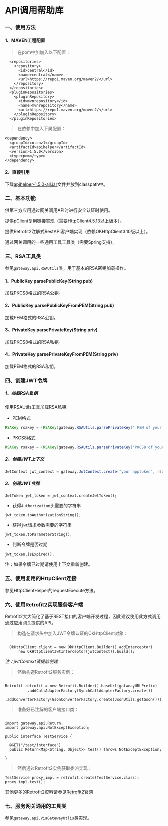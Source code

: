 # API调用帮助库

### 一、使用方法

#### 1、MAVEN工程配置

> 在pom中加加入以下配置：

```
  <repositories>
    <repository>
      <id>central</id>
      <name>central</name>
      <url>https://repo1.maven.org/maven2/</url>
    </repository>
  </repositories>
  <pluginRepositories>
    <pluginRepository>
      <id>mvnrepository</id>
      <name>mvnrepository</name>
      <url>https://repo1.maven.org/maven2/</url>
    </pluginRepository>
  </pluginRepositories>
```

> 在依赖中加入下属配置：

```
<dependency>
  <groupId>cn.snz1</groupId>
  <artifactId>apihelper</artifactId>
  <version>1.5.0</version>
  <type>pom</type>
</dependency>
```

#### 2、直接引用

下载[apihelper-1.5.0-all.jar](https://repo1.maven.org/maven2/cn/snz1/apihelper/1.5.0/apihelper-1.5.0-all.jar)文件并放到classpath中。

### 二、基本功能

供第三方应用通过网关调用API时进行安全认证时使用。

提供pClient复用链接实现（需要HttpClient4.5.13以上版本）。

提供Retrofit2注解式RestAPI客户端实现（依赖OKHttpClient3.10版以上）。

通过网关调用的一些通用工具工具类（需要Spring支持）。

### 三、RSA工具类

参见`gateway.api.RSAUtils`类，用于基本的RSA密钥加载操作。

#### 1、PublicKey parsePublicKey(String pub)

加载PKCS8格式的RSA公钥。

#### 2、PublicKey parsePublicKeyFromPEM(String pub)

加载PEM格式的RSA公钥。

#### 3、PrivateKey parsePrivateKey(String priv)

加载PKCS8格式的RSA私钥。

#### 4、PrivateKey parsePrivateKeyFromPEM(String priv)

加载PEM格式的RSA私钥。

### 四、创建JWT令牌

##### 1、加载RSA私钥

使用RSAUtils工具加载RSA私钥:

 - PEM格式

```java
RSAKey rsakey = (RSAKey)gateway.RSAUtils.parsePrivateKey(" PEM of your rsa privatekey")
```

 - PKCS8格式
 
```java
RSAKey rsakey = (RSAKey)gateway.RSAUtils.parsePrivateKey("PKCS8 of your rsa privatekey");
```
 
##### 2、创建JWT上下文
 
```java
JwtContext jwt_context = gateway.JwtContext.create("your apptoken", rsakey, 1200);
```
 
##### 3、创建JWT令牌

``` 
JwtToken jwt_token = jwt_context.createJwtToken();
```

 - 获得`Authorization`头需要的字符串
 
```
jwt_token.toAuthorizationString();
```
 - 获得`jwt`请求参数需要的字符串
 
```
jwt_token.toParameterString();
```
 
 - 判断令牌是否过期

```
jwt_token.isExpired();
```

注：如果令牌已过期请使用上下文重新创建。

### 五、使用复用的HttpClient连接

参见HttpClientHelper的requestExecute方法。 

### 六、使用Retrofit2实现服务客户端

Retrofit2大大简化了基于REST接口的客户端开发过程，因此建议使用此方式调用通过应用网关提供的API。

> 构造在请求头中加入JWT令牌认证的OkHttpClient对象：

```

  OkHttpClient client = new OkHttpClient.Builder().addInterceptor(
      new OkHttpClientJwtInterceptor(jwtContext)).build();

```

_注：jwtContext请提前创建_

> 然后构造Retrofit2服务实例：

```

Retrofit retrofit = new Retrofit.Builder().baseUrl(gatweayURLPrefix)
          .addCallAdapterFactory(SynchCallAdapterFactory.create())
          .addConverterFactory(GsonConverterFactory.create(JsonUtils.getGson())).client(client).build();

```

> 准备好已注解的客户端接口类：

```

import gateway.api.Return; 
import gateway.api.NotExceptException;

public interface TestService {

  @GET("/test/interface")
  public Return<Map<String, Object>> test() throws NotExceptException;
  
}

```

> 然后通过Retrofit2实例获取委派实现：

```
TestService proxy_impl = retrofit.create(TestService.class);
proxy_impl.test();
```

其他更多的Retrofit2资料请参见[Retrofit2官网](http://square.github.io/retrofit/)

### 七、服务网关通用的工具类

参见`gateway.api.ViaGatewayUtlis`类实现。

